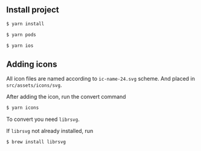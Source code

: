 ## Install project

```bash
$ yarn install

$ yarn pods

$ yarn ios
```

## Adding icons

All icon files are named according to `ic-name-24.svg` scheme. And placed in `src/assets/icons/svg`.

After adding the icon, run the convert command

```bash
$ yarn icons
```

To convert you need `librsvg`.

If `librsvg` not already installed, run

```bash
$ brew install librsvg
```
